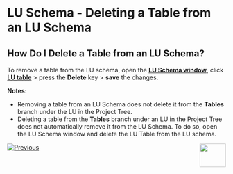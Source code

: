 # LU Schema - Deleting a Table from an LU Schema

## How Do I Delete a Table from an LU Schema?
To remove a table from the LU schema, open the [**LU Schema window**](https://github.com/k2view-academy/K2View-Academy/blob/master/articles/03_logical_units/03_LU_schema_window.md), click  [**LU table**](https://github.com/k2view-academy/K2View-Academy/blob/master/articles/06_LU_tables/01_LU_tables_overview.md) > press the **Delete** key > **save** the changes.

**Notes:**
* Removing a table from an LU Schema does not delete it from the **Tables** branch under the LU in the Project Tree.
* Deleting a table from the **Tables** branch under an LU in the Project Tree does not automatically remove it from the LU Schema. To do so, open the LU Schema window and delete the LU Table from the LU schema.    


[![Previous](https://github.com/k2view-academy/K2View-Academy/blob/master/articles/images/Previous.png)](https://github.com/k2view-academy/K2View-Academy/blob/master/articles/03_logical_units/09_add_table_to_a_schema.md)[<img align="right" width="60" height="54" src="https://github.com/k2view-academy/K2View-Academy/blob/master/articles/images/Next.png">](https://github.com/k2view-academy/K2View-Academy/blob/master/articles/03_logical_units/11_add_delete_table_population.md)

